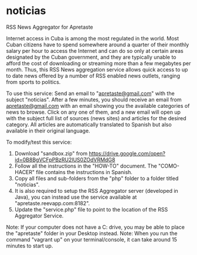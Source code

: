# noticias
RSS News Aggregator for Apretaste

Internet access in Cuba is among the most regulated in the world. Most Cuban citizens have to spend somewhere around a quarter of their monthly salary per hour to access the Internet and can do so only at certain areas designated by the Cuban government, and they are typically unable to afford the cost of downloading or streaming more than a few megabytes per month.
Thus, this RSS News aggregation service allows quick access to up to date news offered by a number of RSS enabled news outlets, ranging from sports to politics.

To use this service:
Send an email to "apretaste@gmail.com" with the subject "noticias". After a few minutes, you should receive an email from apretaste@gmail.com with an email showing you the available categories of news to browse. Click on any one of them, and a new email will open up with the subject full list of sources (news sites) and articles for the desired category.
All articles are automatically translated to Spanish but also available in their original language.

To modify/test this service:

1. Download "sandbox.zip" from https://drive.google.com/open?id=0B8BgVCFpPBzRU2lUS0ZOdVRMdG8
2. Follow all the instructions in the "HOW-TO" document. The "COMO-HACER" file contains the instructions in Spanish.
3. Copy all files and sub-folders from the "php" folder to a folder titled "noticias".
4. It is also required to setup the RSS Aggregator server (developed in Java), you can instead use the service available at "apretaste.reevapp.com:8182".
5. Update the "service.php" file to point to the location of the RSS Aggregator Service.

Note: If your computer does not have a C: drive, you may be able to place the "apretaste" folder in your Desktop instead.
Note: When you run the command "vagrant up" on your terminal/console, it can take around 15 minutes to start up.

